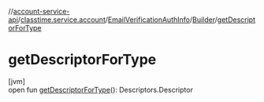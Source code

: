 //[account-service-api](../../../../index.md)/[classtime.service.account](../../index.md)/[EmailVerificationAuthInfo](../index.md)/[Builder](index.md)/[getDescriptorForType](get-descriptor-for-type.md)

# getDescriptorForType

[jvm]\
open fun [getDescriptorForType](get-descriptor-for-type.md)(): Descriptors.Descriptor
